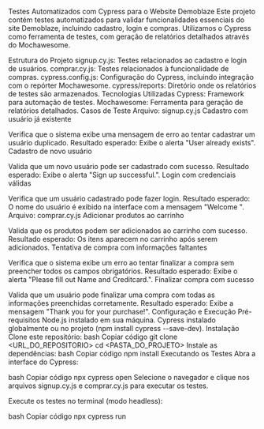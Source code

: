 Testes Automatizados com Cypress para o Website Demoblaze
Este projeto contém testes automatizados para validar funcionalidades essenciais do site Demoblaze, incluindo cadastro, login e compras. Utilizamos o Cypress como ferramenta de testes, com geração de relatórios detalhados através do Mochawesome.

Estrutura do Projeto
signup.cy.js: Testes relacionados ao cadastro e login de usuários.
comprar.cy.js: Testes relacionados à funcionalidade de compras.
cypress.config.js: Configuração do Cypress, incluindo integração com o repórter Mochawesome.
cypress/reports: Diretório onde os relatórios de testes são armazenados.
Tecnologias Utilizadas
Cypress: Framework para automação de testes.
Mochawesome: Ferramenta para geração de relatórios detalhados.
Casos de Teste
Arquivo: signup.cy.js
Cadastro com usuário já existente

Verifica que o sistema exibe uma mensagem de erro ao tentar cadastrar um usuário duplicado.
Resultado esperado: Exibe o alerta "User already exists".
Cadastro de novo usuário

Valida que um novo usuário pode ser cadastrado com sucesso.
Resultado esperado: Exibe o alerta "Sign up successful.".
Login com credenciais válidas

Verifica que um usuário cadastrado pode fazer login.
Resultado esperado: O nome do usuário é exibido na interface com a mensagem "Welcome <username>".
Arquivo: comprar.cy.js
Adicionar produtos ao carrinho

Valida que os produtos podem ser adicionados ao carrinho com sucesso.
Resultado esperado: Os itens aparecem no carrinho após serem adicionados.
Tentativa de compra com informações faltantes

Verifica que o sistema exibe um erro ao tentar finalizar a compra sem preencher todos os campos obrigatórios.
Resultado esperado: Exibe o alerta "Please fill out Name and Creditcard.".
Finalizar compra com sucesso

Valida que um usuário pode finalizar uma compra com todas as informações preenchidas corretamente.
Resultado esperado: Exibe a mensagem "Thank you for your purchase!".
Configuração e Execução
Pré-requisitos
Node.js instalado em sua máquina.
Cypress instalado globalmente ou no projeto (npm install cypress --save-dev).
Instalação
Clone este repositório:
bash
Copiar código
git clone <URL_DO_REPOSITORIO>
cd <PASTA_DO_PROJETO>
Instale as dependências:
bash
Copiar código
npm install
Executando os Testes
Abra a interface do Cypress:

bash
Copiar código
npx cypress open
Selecione o navegador e clique nos arquivos signup.cy.js e comprar.cy.js para executar os testes.

Execute os testes no terminal (modo headless):

bash
Copiar código
npx cypress run